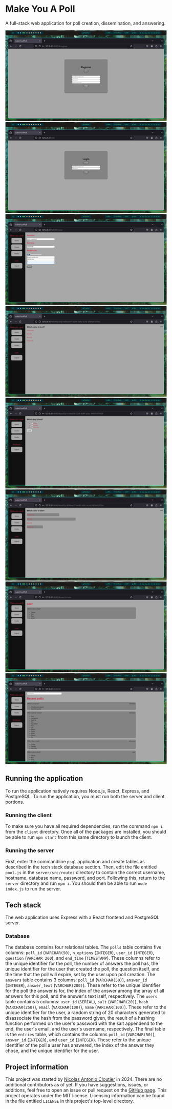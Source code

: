 # Make You A Poll

A full-stack web application for poll creation, dissemination, and answering.

![The registration page.](/register.png?raw=true "The registration page.")
![The login page.](/login.png?raw=true "The login page.")
![The poll creation page.](/create.png?raw=true "The poll creation page.")
![An empty poll.](/empty.png?raw=true "An empty poll.")
![An unanswered poll.](/unanswered.png?raw=true "An unanswered poll.")
![An answered poll.](/full.png?raw=true "An answered poll.")
![A user page.](/user.png?raw=true "A user page.")
![The homepage.](/recent.png?raw=true "The homepage.")


## Running the application

To run the application natively requires Node.js, React, Express, and PostgreSQL. To run the application, you must run both the server and client portions.

### Running the client

To make sure you have all required dependencies, run the command `npm i` from the `client` directory. Once all of the packages are installed, you should be able to run `npm start` from this same directory to launch the client.

### Running the server

First, enter the commandline `psql` application and create tables as described in the tech stack database section. Then, edit the file entitled `pool.js` in the `server/src/routes` directory to contain the correct username, hostname, database name, password, and port. Following this, return to the `server` directory and run `npm i`. You should then be able to run `node index.js` to run the server.

## Tech stack

The web application uses Express with a React frontend and PostgreSQL server.

### Database

The database contains four relational tables. The `polls` table contains five columns: `poll_id` (`VARCHAR(50)`, `n_options` (`INTEGER`), `user_id` (`INTEGER`), `question` (`VARCHAR 200`), and `end_time` (`TIMESTAMP`). These columns refer to the unique identifier for the poll, the number of answers the poll has, the unique identifier for the user that created the poll, the question itself, and the time that the poll will expire, set by the user upon poll creation. The `answers` table contains 3 columns: `poll_id` (`VARCHAR(50)`), `answer_id` (`INTEGER`), `answer_text` (`VARCHAR(200)`). These refer to the unique identifier for the poll the answer is for, the index of the answer among the array of all answers for this poll, and the answer's text iself, respectively. The `users` table contains 5 columns: `user_id` (`SERIAL`), `salt` (`VARCHAR(20)`), `hash` (`VARCHAR(250)`), `email` (`VARCHAR(100)`), `name` (`VARCHAR(100)`). These refer to the unique identifier for the user, a random string of 20 characters generated to disassociate the hash from the password given, the result of a hashing function performed on the user's password with the salt appendend to the end, the user's email, and the user's username, respectively. The final table is the `entries` table, which contains the columns `poll_id` (`VARCHAR(50)`), `answer_id` (`INTEGER`), and `user_id` (`INTEGER`). These refer to the unique identifier of the poll a user has answered, the index of the answer they chose, and the unique identifier for the user.

## Project information

This project was started by [Nicolas Antonio Cloutier](mailto:nicocloutier1@gmail.com) in 2024. There are no additional contributors as of yet. If you have suggestions, issues, or additions, feel free to open an issue or pull request on the [GitHub page](https://github.com/NicoACloutier/makeYouAPoll). This project operates under the MIT license. Licensing information can be found in the file entitled `LICENSE` in this project's top-level directory.
